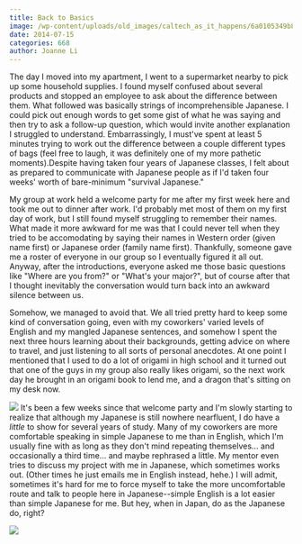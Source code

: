 ```yaml
---
title: Back to Basics
image: /wp-content/uploads/old_images/caltech_as_it_happens/6a0105349b8251970b01a73dea121f970d.jpg
date: 2014-07-15
categories: 668
author: Joanne Li
---
```


The day I moved into my apartment, I went to a supermarket nearby to pick up some household supplies. I found myself confused about several products and stopped an employee to ask about the difference between them. What followed was basically strings of incomprehensible Japanese. I could pick out enough words to get some gist of what he was saying and then try to ask a follow-up question, which would invite another explanation I struggled to understand. Embarrassingly, I must've spent at least 5 minutes trying to work out the difference between a couple different types of bags (feel free to laugh, it was definitely one of my more pathetic moments).Despite having taken four years of Japanese classes, I felt about as prepared to communicate with Japanese people as if I'd taken four weeks' worth of bare-minimum "survival Japanese."

My group at work held a welcome party for me after my first week here and took me out to dinner after work. I'd probably met most of them on my first day of work, but I still found myself struggling to remember their names. What made it more awkward for me was that I could never tell when they tried to be accomodating by saying their names in Western order (given name first) or Japanese order (family name first). Thankfully, someone gave me a roster of everyone in our group so I eventually figured it all out. Anyway, after the introductions, everyone asked me those basic questions like "Where are you from?" or "What's your major?", but of course after that I thought inevitably the conversation would turn back into an awkward silence between us.

Somehow, we managed to avoid that. We all tried pretty hard to keep some kind of conversation going, even with my coworkers' varied levels of English and my mangled Japanese sentences, and somehow I spent the next three hours learning about their backgrounds, getting advice on where to travel, and just listening to all sorts of personal anecdotes. At one point I mentioned that I used to do a lot of origami in high school and it turned out that one of the guys in my group also really likes origami, so the next work day he brought in an origami book to lend me, and a dragon that's sitting on my desk now.


![](/old_images/6a01a511d0e278970c01a3fd2f14c9970b-pi.jpg)
It's been a few weeks since that welcome party and I'm slowly starting to realize that although my Japanese is still nowhere nearfluent, I do have a *little* to show for several years of study. Many of my coworkers are more comfortable speaking in simple Japanese to me than in English, which I'm usually fine with as long as they don't mind repeating themselves... and occasionally a third time... and maybe rephrased a little. My mentor even tries to discuss my project with me in Japanese, which sometimes works out. (Other times he just emails me in English instead, hehe.)
I will admit, sometimes it's hard for me to force myself to take the more uncomfortable route and talk to people here in Japanese--simple English is a lot easier than simple Japanese for me. But hey, when in Japan, do as the Japanese do, right?


![](/old_images/6a01a511d0e278970c01a3fd2f14a7970b-pi.jpg)
